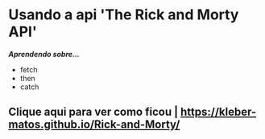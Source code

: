 # Usando a api 'The Rick and Morty API'

**_Aprendendo sobre..._**

- fetch
- then
- catch

## Clique aqui para ver como ficou | https://kleber-matos.github.io/Rick-and-Morty/
